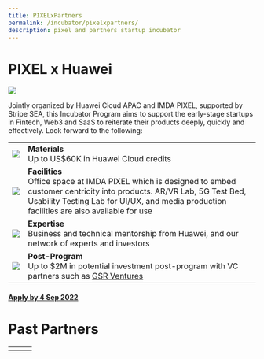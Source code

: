 ```yaml
---
title: PIXELxPartners
permalink: /incubator/pixelxpartners/
description: pixel and partners startup incubator
---
```

# PIXEL x Huawei
<img src="https://drive.google.com/uc?export=view&amp;id=1Buqi_xH3lkGUNRnx7eQv11i0J4bhH8A2">

Jointly organized by Huawei Cloud APAC and IMDA PIXEL, supported by Stripe SEA, this Incubator Program aims to support the early-stage startups in Fintech, Web3 and SaaS to reiterate their products deeply, quickly and effectively. Look forward to the following:


<table>
		<tr>
		<td><img src="https://drive.google.com/uc?export=view&amp;id=1r4bZGMgET2CEzNuB7cGonhnNsUlGDI_i"></td>
		<td>
			<b>Materials</b>
			<br>Up to US$60K in Huawei Cloud credits </td>
	</tr>
	<tr>
		<td><img src="https://drive.google.com/uc?export=view&amp;id=1RAAGGPhE3ycxGH7SzAeaeMPzsQke85tP"></td>
		<td>
			<b>Facilities</b>
			<br>Office space at IMDA PIXEL which is designed to embed customer centricity into products. AR/VR Lab, 5G Test Bed, Usability Testing Lab for UI/UX, and media production facilities are also available for use</td>
	</tr>
	<tr>
		<td><img src="https://drive.google.com/uc?export=view&amp;id=1uZIFumCasIrJY3eHieiSWr1FCCygq9Uh"></td>
		<td>
			<b>Expertise</b>
			<br>Business and technical mentorship from Huawei, and our network of experts and investors</td>
	</tr>
	<tr>
		<td><img src="https://drive.google.com/uc?export=view&amp;id=1moKrFdB1oXCkoUtkpsIFs-VeD39mo4_U"></td>
		<td><b>Post-Program</b> 
			<br>Up to $2M in potential investment post-program with VC partners such as <a href="https://www.linkedin.com/company/gsrventures/" target="_blank">GSR Ventures</a>
</td>
</table>

<h4><a href="https://form.gov.sg/#!/6347a3c39854900012674f4d" target="_blank">Apply by 4 Sep 2022</a></h4>

# Past Partners
<table>
	<tr>
		<td></td>
		<td></td>
		<td></td>
	</tr>
</table>
		